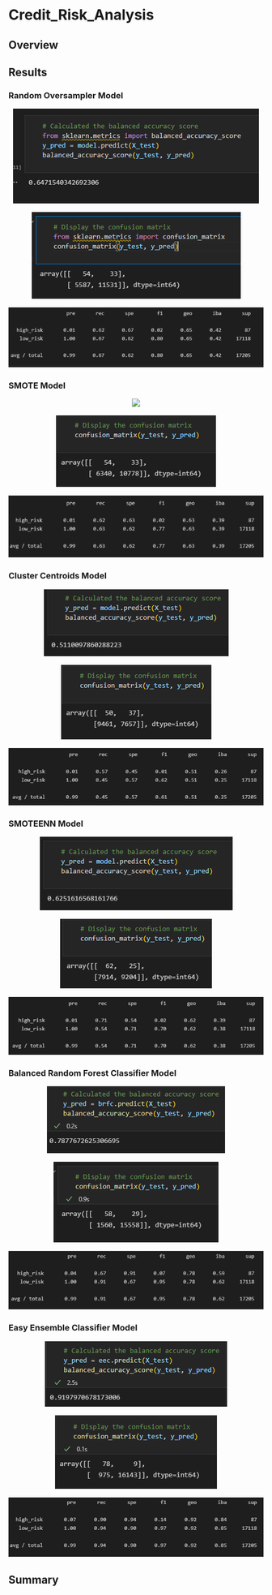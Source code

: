 # Credit_Risk_Analysis
## Overview

## Results
### Random Oversampler Model

<p align='center'> <img src="images/rosaccuracy.png"> </p>
<p align='center'> <img src="images/roscm.png"> </p>
<p align='center'> <img src="images/roscri.png"> </p>

### SMOTE Model

<p align='center'> <img src="images/smotesaccuracy.png"> </p>
<p align='center'> <img src="images/smotecm.png"> </p>
<p align='center'> <img src="images/smotecri.png"> </p>

### Cluster Centroids Model

<p align='center'> <img src="images/ccaccuracy.png"> </p>
<p align='center'> <img src="images/cccm.png"> </p>
<p align='center'> <img src="images/cccri.png"> </p>  

### SMOTEENN Model

<p align='center'> <img src="images/smoteennaccuracy.png"> </p>
<p align='center'> <img src="images/smoteenncm.png"> </p>
<p align='center'> <img src="images/smoteenncri.png"> </p>
  
### Balanced Random Forest Classifier Model

<p align='center'> <img src="images/brfcaccuracy.png"> </p>
<p align='center'> <img src="images/brfccm.png"> </p>
<p align='center'> <img src="images/brfccri.png"> </p>

### Easy Ensemble Classifier Model

<p align='center'> <img src="images/eecaccuracy.png"> </p>
<p align='center'> <img src="images/eeccm.png"> </p>
<p align='center'> <img src="images/eeccri.png"> </p>

## Summary 

